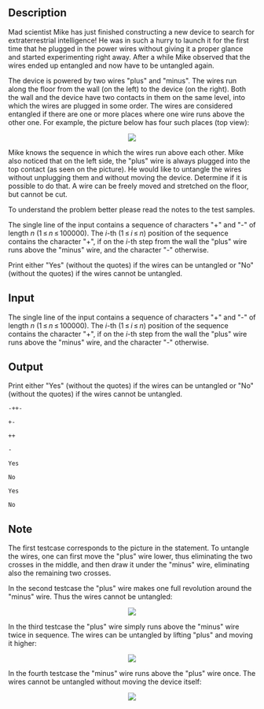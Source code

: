 ## Description

<div><p>Mad scientist Mike has just finished constructing a new device to search for extraterrestrial intelligence! He was in such a hurry to launch it for the first time that he plugged in the power wires without giving it a proper glance and started experimenting right away. After a while Mike observed that the wires ended up entangled and now have to be untangled again.</p><p>The device is powered by two wires "plus" and "minus". The wires run along the floor from the wall (on the left) to the device (on the right). Both the wall and the device have two contacts in them on the same level, into which the wires are plugged in some order. The wires are considered entangled if there are one or more places where one wire runs above the other one. For example, the picture below has four such places (top view):</p><center> <img class="tex-graphics" src="file://qyHAXHQg.png" style="max-width: 100.0%;max-height: 100.0%;"> </center><p>Mike knows the sequence in which the wires run above each other. Mike also noticed that on the left side, the "plus" wire is always plugged into the top contact (as seen on the picture). He would like to untangle the wires without unplugging them and <span class="tex-font-style-bf">without moving</span> the device. Determine if it is possible to do that. A wire can be freely moved and stretched on the floor, but cannot be cut.</p><p>To understand the problem better please read the notes to the test samples.</p></div><div class="input-specification"><p>The single line of the input contains a sequence of characters "<span class="tex-font-style-tt">+</span>" and "<span class="tex-font-style-tt">-</span>" of length <span class="tex-span"><i>n</i></span> (<span class="tex-span">1 ≤ <i>n</i> ≤ 100000</span>). The <span class="tex-span"><i>i</i></span>-th (<span class="tex-span">1 ≤ <i>i</i> ≤ <i>n</i></span>) position of the sequence contains the character "<span class="tex-font-style-tt">+</span>", if on the <span class="tex-span"><i>i</i></span>-th step from the wall the "plus" wire runs above the "minus" wire, and the character "<span class="tex-font-style-tt">-</span>" otherwise.</p></div><div class="output-specification"><p>Print either "<span class="tex-font-style-tt">Yes</span>" (without the quotes) if the wires can be untangled or "<span class="tex-font-style-tt">No</span>" (without the quotes) if the wires cannot be untangled.</p></div>

## Input

<p>The single line of the input contains a sequence of characters "<span class="tex-font-style-tt">+</span>" and "<span class="tex-font-style-tt">-</span>" of length <span class="tex-span"><i>n</i></span> (<span class="tex-span">1 ≤ <i>n</i> ≤ 100000</span>). The <span class="tex-span"><i>i</i></span>-th (<span class="tex-span">1 ≤ <i>i</i> ≤ <i>n</i></span>) position of the sequence contains the character "<span class="tex-font-style-tt">+</span>", if on the <span class="tex-span"><i>i</i></span>-th step from the wall the "plus" wire runs above the "minus" wire, and the character "<span class="tex-font-style-tt">-</span>" otherwise.</p>

## Output

<p>Print either "<span class="tex-font-style-tt">Yes</span>" (without the quotes) if the wires can be untangled or "<span class="tex-font-style-tt">No</span>" (without the quotes) if the wires cannot be untangled.</p>





```input1
-++-

```




```input2
+-

```




```input3
++

```




```input4
-

```




```output1
Yes

```




```output2
No

```




```output3
Yes

```




```output4
No

```



## Note

<p>The first testcase corresponds to the picture in the statement. To untangle the wires, one can first move the "plus" wire lower, thus eliminating the two crosses in the middle, and then draw it under the "minus" wire, eliminating also the remaining two crosses.</p><p>In the second testcase the "plus" wire makes one full revolution around the "minus" wire. Thus the wires cannot be untangled: </p><center> <img class="tex-graphics" src="file://K9uJVypH.png" style="max-width: 100.0%;max-height: 100.0%;"> </center><p>In the third testcase the "plus" wire simply runs above the "minus" wire twice in sequence. The wires can be untangled by lifting "plus" and moving it higher: </p><center> <img class="tex-graphics" src="file://uHK1enjP.png" style="max-width: 100.0%;max-height: 100.0%;"> </center><p>In the fourth testcase the "minus" wire runs above the "plus" wire once. The wires cannot be untangled without moving the device itself: </p><center> <img class="tex-graphics" src="file://5etBBdza.png" style="max-width: 100.0%;max-height: 100.0%;"> </center>

